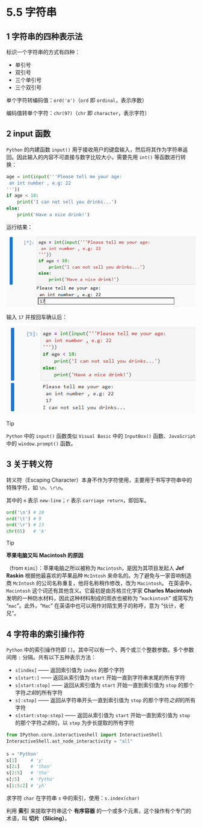 # 5.5 字符串



## 1 字符串的四种表示法

标识一个字符串的方式有四种：

- 单引号
- 双引号
- 三个单引号
- 三个双引号



单个字符转编码值：`ord('a')`（`ord` 即 `ordinal`，表示序数）

编码值转单个字符：`chr(97)`（`chr` 即 `character`，表示字符）



## 2 input 函数

`Python` 的内建函数 `input()` 用于接收用户的键盘输入，然后将其作为字符串返回。因此输入的内容不可直接与数字比较大小，需要先用 `int()` 等函数进行转换：

```python
age = int(input('''Please tell me your age: 
 an int number , e.g: 22
'''))
if age < 18:
    print('I can not sell you drinks...')
else:
    print('Have a nice drink!')
```

运行结果：

![](assets/5.5.1.png)

输入 `17` 并按回车确认后：

![](assets/5.5.2.png)



> [!tip]
>
> `Python` 中的 `input()` 函数类似 `Visual Basic` 中的 `InputBox()` 函数、`JavaScript` 中的 `window.prompt()` 函数。



## 3 关于转义符

转义符（Escaping Character）本身不作为字符使用，主要用于书写字符串中的特殊字符，如 `\n`、`\r\n`。

其中的 `n` 表示 `new-line`；`r` 表示 `carriage return`，即回车。

```python
ord('\n') # 10
ord('\t') # 9
ord('\r') # 13
chr(65)   # 'A'
```



> [!tip]
>
> **苹果电脑又叫 Macintosh 的原因**
>
> （from `Kimi`）：苹果电脑之所以被称为 `Macintosh`，是因为其项目发起人 **Jef Raskin** 根据他最喜欢的苹果品种 `McIntosh` 来命名的。为了避免与一家音响制造商 `McIntosh` 的公司名称重复，他将名称稍作修改，改为 `Macintosh`。
> 在英语中，`Macintosh` 这个词还有其他含义。它最初是由苏格兰化学家 **Charles Macintosh** 发明的一种防水材料，因此这种材料制成的雨衣也被称为 “`mackintosh`” 或简写为 “`mac`”。此外，“`Mac`” 在英语中也可以用作对陌生男子的称呼，意为 “伙计，老兄”。



## 4 字符串的索引操作符

`Python` 中的索引操作符即 `[]`。其中可以有一个、两个或三个整数参数。多个参数间用 `:` 分隔。共有以下五种表示方法：

- `s[index]` —— 返回索引值为 `index` 的那个字符
- `s[start:]` —— 返回从索引值为 `start` 开始一直到字符串末尾的所有字符
- `s[start:stop]` —— 返回从索引值为 `start` 开始一直到索引值为 `stop` 的那个字符*之前*的所有字符
- `s[:stop]` —— 返回从字符串开头一直到索引值为 `stop` 的那个字符*之前*的所有字符
- `s[start:stop:step]` —— 返回从索引值为 `start` 开始一直到索引值为 `stop` 的那个字符*之前*的，以 `step` 为步长提取的所有字符

```python
from IPython.core.interactiveshell import InteractiveShell
InteractiveShell.ast_node_interactivity = "all"

s = 'Python'
s[1]     # 'y'
s[2:]    # 'thon'
s[2:5]   # 'tho'
s[:5]    # 'Pytho'
s[1:5:2] # 'yh'
```

求字符 `char` 在字符串 `s` 中的索引，使用：`s.index(char)`

利用 **索引** 来提取字符串这个 **有序容器** 的一个或多个元素，这个操作有个专门的术语，叫 **切片（Slicing）**。